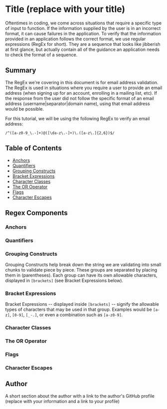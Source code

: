 # Title (replace with your title)

Oftentimes in coding, we come across situations that require a specific type of input to function. If the information supplied by the user is in an incorrect format, it can cause failures in the application. To verify that the information provided in an application follows the correct format, we use regular expressions (RegEx for short). They are a sequence that looks like jibberish at first glance, but actually contain all of the guidance an application needs to check the format of a sequence.

## Summary

The RegEx we're covering in this document is for email address validation. The RegEx is used in situations where you require a user to provide an email address (when signing up for an account, enrolling in a mailing list, etc). If the response from the user did not follow the specific format of an email address (username|separator|domain name), using that email address would be possible.

For this tutorial, we will be using the following RegEx to verify an email address:

`/^([a-z0-9_\.-]+)@([\da-z\.-]+)\.([a-z\.]{2,6})$/`

## Table of Contents

- [Anchors](#anchors)
- [Quantifiers](#quantifiers)
- [Grouping Constructs](#grouping-constructs)
- [Bracket Expressions](#bracket-expressions)
- [Character Classes](#character-classes)
- [The OR Operator](#the-or-operator)
- [Flags](#flags)
- [Character Escapes](#character-escapes)

## Regex Components

### Anchors

### Quantifiers

### Grouping Constructs

Grouping Constructs help break down the string we are validating into small chunks to validate piece by piece. These groups are separated by placing them in (parentheses). Each group can have its own allowable characters, displayed in `[brackets]` (see Bracket Expressions below).

### Bracket Expressions

Bracket Expressions -- displayed inside `[brackets]` -- signify the allowable types of characters that may be used in that group. Examples would be `[a-z]`, `[0-9]`, `[_-.]`, or even a combination such as `[a-z0-9]`.

### Character Classes

### The OR Operator

### Flags

### Character Escapes

## Author

A short section about the author with a link to the author's GitHub profile (replace with your information and a link to your profile)
